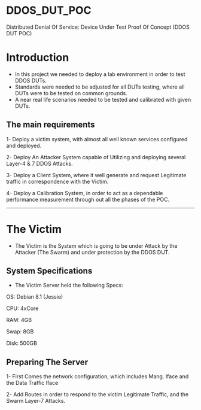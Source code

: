 # DDOS_DUT_POC
Distributed Denial Of Service: Device Under Test Proof Of Concept (DDOS DUT POC)

# Introduction

- In this project we needed to deploy a lab environment in order to test DDOS DUTs.
- Standards were needed to be adjusted for all DUTs testing, where all DUTs were to be tested on common grounds.
- A near real life scenarios needed to be tested and calibrated with given DUTs.

## The main requirements
1- Deploy a victim system, with almost all well known services configured and deployed.

2- Deploy An Attacker System capable of Utilizing and deploying several Layer-4 & 7 DDOS Attacks.

3- Deploy a Client System, where it well generate and request Legitimate traffic in correspondence with the Victim.

4- Deploy a Calibration System, in order to act as a dependable performance measurement through out all the phases of the POC.

-----

# The Victim

- The Victim is the System which is going to be under Attack by the Attacker (The Swarm) and under protection by the DDOS DUT.

## System Specifications

- The Victim Server held the following Specs:

OS: Debian 8.1 (Jessie)

CPU: 4xCore

RAM: 4GB

Swap: 8GB

Disk: 500GB

## Preparing The Server

1- First Comes the network configuration, which includes Mang. Iface and the Data Traffic Iface

2- Add Routes in order to respond to the victim Legitimate Traffic, and the Swarm Layer-7 Attacks.
